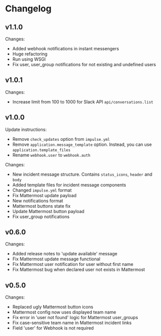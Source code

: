 # Changelog

## v1.1.0
Changes:
- Added webhook notifications in instant messengers
- Huge refactoring
- Run using WSGI
- Fix user, user_group notifications for not existing and undefined users

## v1.0.1
Changes:
- Increase limit from 100 to 1000 for Slack API `api/conversations.list`

## v1.0.0
Update instructions:
- Remove `check_updates` option from `impulse.yml`
- Remove `application.message_template` option. Instead, you can use `application.template_files`
- Rename `webhook.user` to `webhook.auth`

Changes:
- New incident message structure. Contains `status_icons`, `header` and `body`
- Added template files for incident message components
- Changed `impulse.yml` format
- Fix Mattermost update payload
- New notifications format
- Mattermost buttons state fix
- Update Mattermost button payload
- Fix user_group notifications

## v0.6.0
Changes:
- Added release notes to 'update available' message
- Fix Mattermost update message functional
- Fix Mattermost user notification for user without first name
- Fix Mattermost bug when declared user not exists in Mattermost 

## v0.5.0
Changes:
- Replaced ugly Mattermost button icons
- Mattermost config now uses displayed team name
- Fix error in 'user not found' logic for Mattermost user_groups
- Fix case-sensitive team name in Mattermost incident links
- Field 'user' for Webhook is not required
